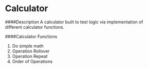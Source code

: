 # Calculator
####Description
A calculator built to test logic via implementation of different calculator functions.

####Calculator Functions
1. Do simple math
2. Operation Rollover
3. Operation Repeat
4. Order of Operations
